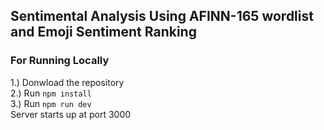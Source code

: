 ## Sentimental Analysis Using AFINN-165 wordlist and Emoji Sentiment Ranking


### For Running Locally

1.) Donwload the repository <br/>
2.) Run `npm install` <br/>
3.) Run `npm run dev` <br/>
 Server starts up at port 3000
